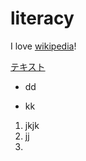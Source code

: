 # literacy
I love [wikipedia](https://ja.wikipedia.org)!

[テキスト](https://github.com/Hiroya2342109)

- dd


* kk
1. jkjk
2. jj
3. 
